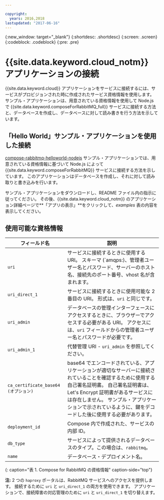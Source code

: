```yaml
---

copyright:
  years: 2016,2018
lastupdated: "2017-06-16"
---
```


{:new_window: target="_blank"}
{:shortdesc: .shortdesc}
{:screen: .screen}
{:codeblock: .codeblock}
{:pre: .pre}

# {{site.data.keyword.cloud_notm}} アプリケーションの接続

{{site.data.keyword.cloud}} アプリケーションをサービスに接続するには、サービスがプロビジョンされた時に作成されたサービス資格情報を使用します。 サンプル・アプリケーションは、用意されている資格情報を使用して Node.js で {{site.data.keyword.composeForRabbitMQ_full}} サービスに接続する方法と、データベースを作成し、データベースに対して読み書きを行う方法を示しています。

## 「Hello World」サンプル・アプリケーションを使用した接続

[compose-rabbitmq-helloworld-nodejs](https://github.com/IBM-Bluemix/compose-rabbitmq-helloworld-nodejs) サンプル・アプリケーションでは、用意されている資格情報に基づいて Node.js によって {{site.data.keyword.composeForRabbitMQ}} サービスに接続する方法を示しています。 このアプリケーションはデータベースを作成し、それに対して読み取りと書き込みを行います。

サンプル・アプリケーションをダウンロードし、README ファイル内の指示に従ってください。 その後、{{site.data.keyword.cloud_notm}} のアプリケーション詳細ページで**「アプリの表示」**をクリックして、*examples* 表の内容を表示してください。

## 使用可能な資格情報

フィールド名|説明
----------|-----------
`uri`|サービスに接続するときに使用する URI。 スキーマ (`amqps:)、管理者ユーザー名とパスワード、サーバーのホスト名、接続先のポート番号、vhost 名が含まれます。
`uri_direct_1`|サービスに接続するときに使用可能な 2 番目の URI。 形式は、`uri` と同じです。
`uri_admin`|データベースの管理インターフェースにアクセスするときに、ブラウザーでアクセスする必要がある URI。 アクセスには、`uri` フィールドからの管理者ユーザー名とパスワードが必要です。
`uri_admin_1`|代替管理 URI - `uri_admin` を参照してください。
`ca_certificate_base64` `(オプション)`|base64 でエンコードされている、アプリケーションが適切なサーバーに接続されていることを確認するために使用する自己署名証明書。 自己署名証明書は、Let's Encrypt 証明書があるサービスには存在しません。 サンプル・アプリケーションで示されているように、鍵をデコードした後に使用する必要があります。
`deployment_id`|Compose 内で作成された、サービスの内部 ID。
`db_type`|サービスによって提供されるデータベースのタイプ。この場合は、`rabbitmq`。
`name`|データベース・デプロイメント名。
{: caption="表 1. Compose for RabbitMQ の資格情報" caption-side="top"}

**注:** 2 つの `haproxy` ポータルは、RabbitMQ サービスへのアクセスを提供します。 接続するために `uri` と `uri_direct_1` の両方を使用できます。 アプリケーションで、接続障害の対応管理のために `uri` と `uri_direct_1` を切り替えます。
